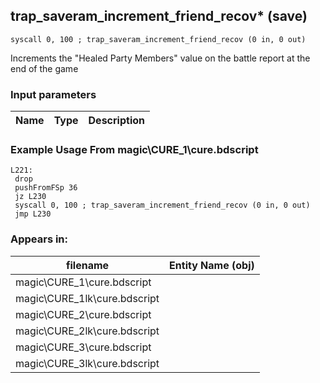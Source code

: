 ## trap_saveram_increment_friend_recov* (save)

`syscall 0, 100 ; trap_saveram_increment_friend_recov (0 in, 0 out)`

Increments the "Healed Party Members" value on the battle report at the end of the game

### Input parameters
| Name | Type | Description
|------|------|------------


### Example Usage From magic\CURE_1\cure.bdscript
```plaintext
L221:
 drop 
 pushFromFSp 36
 jz L230
 syscall 0, 100 ; trap_saveram_increment_friend_recov (0 in, 0 out)
 jmp L230
```


### Appears in:
| filename | Entity Name (obj)
|----------|-------------
| magic\CURE_1\cure.bdscript       |           
| magic\CURE_1lk\cure.bdscript       |           
| magic\CURE_2\cure.bdscript       |           
| magic\CURE_2lk\cure.bdscript       |           
| magic\CURE_3\cure.bdscript       |           
| magic\CURE_3lk\cure.bdscript       |           




